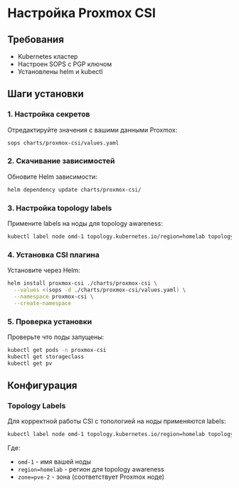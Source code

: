 # Настройка Proxmox CSI

## Требования

- Kubernetes кластер
- Настроен SOPS с PGP ключом
- Установлены helm и kubectl

## Шаги установки

### 1. Настройка секретов

Отредактируйте значения с вашими данными Proxmox:

```bash
sops charts/proxmox-csi/values.yaml
```

### 2. Скачивание зависимостей

Обновите Helm зависимости:

```bash
helm dependency update charts/proxmox-csi/
```

### 3. Настройка topology labels

Примените labels на ноды для topology awareness:

```bash
kubectl label node omd-1 topology.kubernetes.io/region=homelab topology.kubernetes.io/zone=pve-2
```

### 4. Установка CSI плагина

Установите через Helm:

```bash
helm install proxmox-csi ./charts/proxmox-csi \
  --values <(sops -d ./charts/proxmox-csi/values.yaml) \
  --namespace proxmox-csi \
  --create-namespace
```

### 5. Проверка установки

Проверьте что поды запущены:

```bash
kubectl get pods -n proxmox-csi
kubectl get storageclass
kubectl get pv
```

## Конфигурация

### Topology Labels

Для корректной работы CSI с топологией на ноды применяются labels:

```bash
kubectl label node omd-1 topology.kubernetes.io/region=homelab topology.kubernetes.io/zone=pve-2
```

Где:

- `omd-1` - имя вашей ноды
- `region=homelab` - регион для topology awareness
- `zone=pve-2` - зона (соответствует Proxmox ноде)
